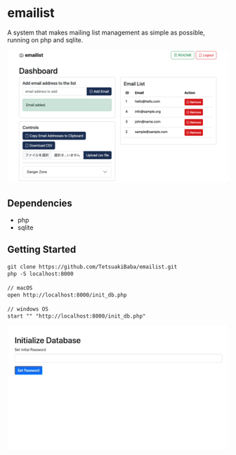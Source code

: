 # emailist
A system that makes mailing list management as simple as possible, running on php and sqlite.

![screenshot](./screenshot.png)
## Dependencies
* php
* sqlite

## Getting Started
```
git clone https://github.com/TetsuakiBaba/emailist.git
php -S localhost:8000

// macOS
open http://localhost:8000/init_db.php

// windows OS
start "" "http://localhost:8000/init_db.php"
```
<!-- teaser.gifを挿入 -->
![teaser](teaser.gif)